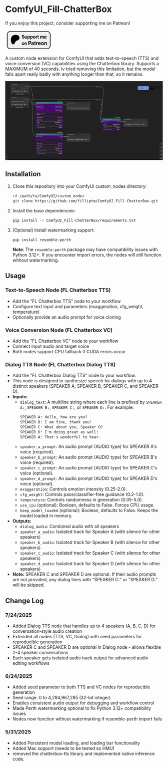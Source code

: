 # ComfyUI_Fill-ChatterBox

If you enjoy this project, consider supporting me on Patreon!
<p align="left">
  <a href="https://www.patreon.com/c/Machinedelusions">
    <img src="assets/Patreon.png" width="150px" alt="Patreon">
  </a>
</p>

A custom node extension for ComfyUI that adds text-to-speech (TTS) and voice conversion (VC) capabilities using the Chatterbox library.
Supports a MAXIMUM of 40 seconds. Iv tried removing this limitation, but the model falls apart really badly with anything longer than that, so it remains.

![ChatterBox Example](web/image.png)

## Installation

1. Clone this repository into your ComfyUI custom_nodes directory:
   ```bash
   cd /path/to/ComfyUI/custom_nodes
   git clone https://github.com/filliptm/ComfyUI_Fill-ChatterBox.git
   ```

2. Install the base dependencies:
   ```bash
   pip install -r ComfyUI_Fill-ChatterBox/requirements.txt
   ```

3. (Optional) Install watermarking support:
   ```bash
   pip install resemble-perth
   ```
   **Note**: The `resemble-perth` package may have compatibility issues with Python 3.12+. If you encounter import errors, the nodes will still function without watermarking.


## Usage

### Text-to-Speech Node (FL Chatterbox TTS)
- Add the "FL Chatterbox TTS" node to your workflow
- Configure text input and parameters (exaggeration, cfg_weight, temperature)
- Optionally provide an audio prompt for voice cloning

### Voice Conversion Node (FL Chatterbox VC)
- Add the "FL Chatterbox VC" node to your workflow
- Connect input audio and target voice
- Both nodes support CPU fallback if CUDA errors occur

### Dialog TTS Node (FL Chatterbox Dialog TTS)
- Add the "FL Chatterbox Dialog TTS" node to your workflow.
- This node is designed to synthesize speech for dialogs with up to 4 distinct speakers (SPEAKER A, SPEAKER B, SPEAKER C, and SPEAKER D).
- **Inputs:**
    - `dialog_text`: A multiline string where each line is prefixed by `SPEAKER A:`, `SPEAKER B:`, `SPEAKER C:`, or `SPEAKER D:`. For example:
      ```
      SPEAKER A: Hello, how are you?
      SPEAKER B: I am fine, thank you!
      SPEAKER C: What about you, Speaker D?
      SPEAKER D: I'm doing great as well!
      SPEAKER A: That's wonderful to hear.
      ```
    - `speaker_a_prompt`: An audio prompt (AUDIO type) for SPEAKER A's voice (required).
    - `speaker_b_prompt`: An audio prompt (AUDIO type) for SPEAKER B's voice (required).
    - `speaker_c_prompt`: An audio prompt (AUDIO type) for SPEAKER C's voice (optional).
    - `speaker_d_prompt`: An audio prompt (AUDIO type) for SPEAKER D's voice (optional).
    - `exaggeration`: Controls emotion intensity (0.25-2.0).
    - `cfg_weight`: Controls pace/classifier-free guidance (0.2-1.0).
    - `temperature`: Controls randomness in generation (0.05-5.0).
    - `use_cpu` (optional): Boolean, defaults to False. Forces CPU usage.
    - `keep_model_loaded` (optional): Boolean, defaults to False. Keeps the model loaded in memory.
- **Outputs:**
    - `dialog_audio`: Combined audio with all speakers
    - `speaker_a_audio`: Isolated track for Speaker A (with silence for other speakers)
    - `speaker_b_audio`: Isolated track for Speaker B (with silence for other speakers)
    - `speaker_c_audio`: Isolated track for Speaker C (with silence for other speakers)
    - `speaker_d_audio`: Isolated track for Speaker D (with silence for other speakers)
- **Note:** SPEAKER C and SPEAKER D are optional. If their audio prompts are not provided, any dialog lines with "SPEAKER C:" or "SPEAKER D:" will be skipped.

## Change Log

### 7/24/2025
- Added Dialog TTS node that handles up to 4 speakers (A, B, C, D) for conversation-style audio creation
- Extended all nodes (TTS, VC, Dialog) with seed parameters for reproducible generation
- SPEAKER C and SPEAKER D are optional in Dialog node - allows flexible 2-4 speaker conversations
- Each speaker gets isolated audio track output for advanced audio editing workflows

### 6/24/2025
- Added seed parameter to both TTS and VC nodes for reproducible generation
- Seed range: 0 to 4,294,967,295 (32-bit integer)
- Enables consistent audio output for debugging and workflow control
- Made Perth watermarking optional to fix Python 3.12+ compatibility issues
- Nodes now function without watermarking if resemble-perth import fails

### 5/31/2025
- Added Persistent model loading, and loading bar functionality
- Added Mac support (needs to be tested so HMU)
- removed the chatterbox-tts library and implemented native inference code.
